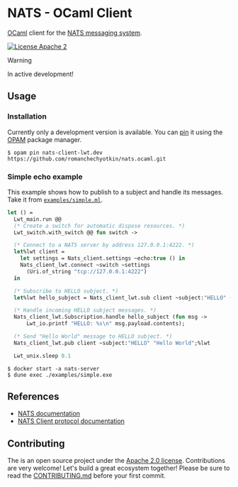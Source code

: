 # NATS - OCaml Client

[OCaml](https://ocaml.org/) client for the [NATS messaging system](https://nats.io).

[![License Apache 2][License-Image]][License-Url]

[License-Url]: https://www.apache.org/licenses/LICENSE-2.0
[License-Image]: https://img.shields.io/badge/License-Apache2-blue.svg

> [!WARNING]
> In active development!

## Usage

### Installation 

Currently only a development version is available. You can [pin][opam-pin]
it using the [OPAM] package manager. 
```console
$ opam pin nats-client-lwt.dev https://github.com/romanchechyotkin/nats.ocaml.git
```

### Simple echo example 

This example shows how to publish to a subject and handle its messages. 
Take it from [`examples/simple.ml`](./examples/simple.ml).

```ocaml
let () =
  Lwt_main.run @@ 
  (* Create a switch for automatic dispose resources. *)
  Lwt_switch.with_switch @@ fun switch ->

  (* Connect to a NATS server by address 127.0.0.1:4222. *)
  let%lwt client =
    let settings = Nats_client.settings ~echo:true () in
    Nats_client_lwt.connect ~switch ~settings
      (Uri.of_string "tcp://127.0.0.1:4222")
  in

  (* Subscribe to HELLO subject. *)
  let%lwt hello_subject = Nats_client_lwt.sub client ~subject:"HELLO" () in

  (* Handle incoming HELLO subject messages. *)
  Nats_client_lwt.Subscription.handle hello_subject (fun msg ->
      Lwt_io.printf "HELLO: %s\n" msg.payload.contents);

  (* Send "Hello World" message to HELLO subject. *)
  Nats_client_lwt.pub client ~subject:"HELLO" "Hello World";%lwt

  Lwt_unix.sleep 0.1
```

```console
$ docker start -a nats-server
$ dune exec ./examples/simple.exe
```

## References

- [NATS documentation](https://docs.nats.io/)
- [NATS Client protocol documentation](https://docs.nats.io/reference/reference-protocols/nats-protocol)

## Contributing

The is an open source project under the [Apache 2.0 license](./LICENSE). 
Contributions are very welcome! Let's build a great ecosystem together! 
Please be sure to read the [CONTRIBUTING.md](./CONTRIBUTING.md) before your first commit.

[OPAM]: https://opam.ocaml.org/
[opam-pin]: https://opam.ocaml.org/doc/Usage.html#opam-pin